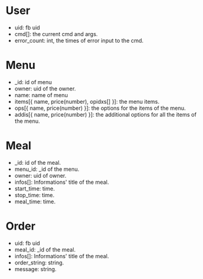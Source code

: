 # User

* uid: fb uid
* cmd[]: the current cmd and args.
* error_count: int, the times of error input to the cmd.

# Menu

* _id: id of menu
* owner: uid of the owner.
* name: name of menu
* items[{ name, price(number), opidxs[] }]: the menu items.
* ops[{ name, price(number) }]: the options for the items of the menu.
* addis[{ name, price(number) }]: the additional options for all the items of the menu.

# Meal

* _id: id of the meal.
* menu_id: _id of the menu.
* owner: uid of owner.
* infos[]: Informations' title of the meal.
* start_time: time.
* stop_time: time.
* meal_time: time.

# Order

* uid: fb uid
* meal_id: _id of the meal.
* infos[]: Informations' title of the meal.
* order_string: string.
* message: string.